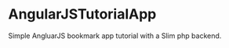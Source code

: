 AngularJSTutorialApp
====================

Simple AngluarJS bookmark app tutorial with a Slim php backend.